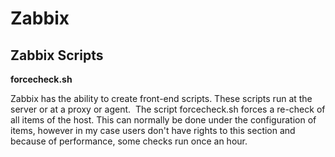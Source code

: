# Zabbix
## Zabbix Scripts

__forcecheck.sh__

Zabbix has the ability to create front-end scripts. These scripts run at the server or at a proxy or agent. 
The script forcecheck.sh forces a re-check of all items of the host. This can normally be done under the configuration of items, however in my case users don't have rights to this section and because of performance, some checks run once an hour. 
